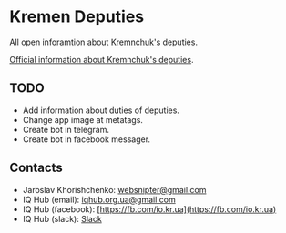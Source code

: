 # Kremen Deputies

All open inforamtion about [Kremnchuk's](https://goo.gl/maps/QHs6upUwFPM2) deputies.

[Official information about Kremnchuk's deputies](https://www.kremen.gov.ua/index.php/rozdil/miska_vlada/rada/grafik_rady).

## TODO

- Add information about duties of deputies.
- Change app image at metatags.
- Create bot in telegram.
- Create bot in facebook messager.

## Contacts

- Jaroslav Khorishchenko: [websnipter@gmail.com](mailto:websnipter@gmail.com)
- IQ Hub (email): [iqhub.org.ua@gmail.com](mailto:iqhub.org.ua@gmail.com)
- IQ Hub (facebook): [https://fb.com/io.kr.ua](https://fb.com/io.kr.ua)
- IQ Hub (slack): [Slack](https://slack.io.kr.ua/)